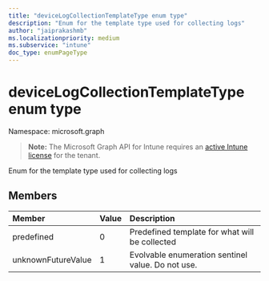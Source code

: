 ```yaml
---
title: "deviceLogCollectionTemplateType enum type"
description: "Enum for the template type used for collecting logs"
author: "jaiprakashmb"
ms.localizationpriority: medium
ms.subservice: "intune"
doc_type: enumPageType
---
```


# deviceLogCollectionTemplateType enum type

Namespace: microsoft.graph

> **Note:** The Microsoft Graph API for Intune requires an [active Intune license](https://go.microsoft.com/fwlink/?linkid=839381) for the tenant.

Enum for the template type used for collecting logs

## Members
|Member|Value|Description|
|:---|:---|:---|
|predefined|0|Predefined template for what will be collected|
|unknownFutureValue|1|Evolvable enumeration sentinel value. Do not use.|
